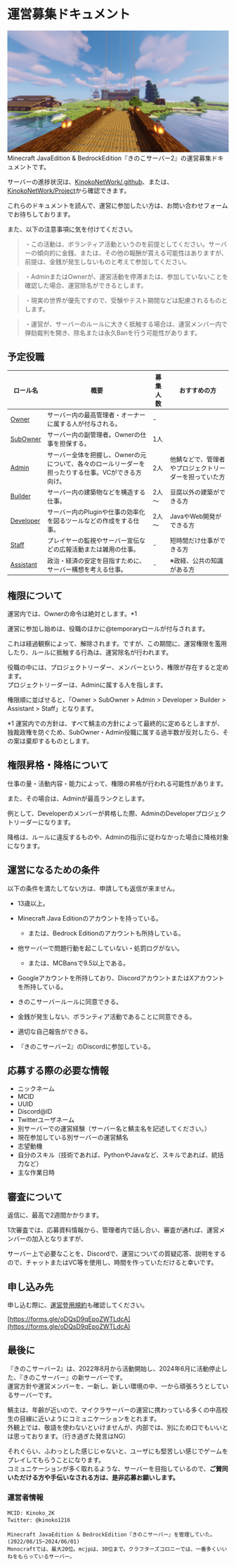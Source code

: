 # 運営募集ドキュメント
![](server_img.png)
Minecraft JavaEdition & BedrockEdition『きのこサーバー2』の運営募集ドキュメントです。

サーバーの進捗状況は、[KinokoNetWork/.github](https://github.com/KinokoNetWork/.github)、または、[KinokoNetWork/Project](https://github.com/orgs/KinokoNetWork/projects/3/views/1)から確認できます。

これらのドキュメントを読んで、運営に参加したい方は、お問い合わせフォームでお待ちしております。

また、以下の注意事項に気を付けてください。

> ・この活動は、ボランティア活動というのを前提としてください。サーバーの傾向的に金銭、または、その他の報酬が貰える可能性はありますが、前提は、金銭が発生しないものと考えて参加してください。<br>

> ・AdminまたはOwnerが、運営活動を停滞または、参加していないことを確認した場合、運営除名ができるとします。<br>

> ・現実の世界が優先ですので、受験やテスト期間などは配慮されるものとします。<br>

> ・運営が、サーバーのルールに大きく抵触する場合は、運営メンバー内で弾劾裁判を開き、除名または永久Banを行う可能性があります。


## 予定役職
| ロール名 | 概要 | 募集人数 | おすすめの方 |
| --- | --- | --- | --- |
| [Owner](recruit/role/admin.md) | サーバー内の最高管理者・オーナーに属する人が付与される。 | - |
| [SubOwner](recruit/role/subowner.md) | サーバー内の副管理者。Ownerの仕事を担保する。 | 1人 |
| [Admin](recruit/role/admin.md) | サーバー全体を把握し、Ownerの元について、各々のロールリーダーを担ったりする仕事。VCができる方向け。 | 2人 | 他鯖などで、管理者やプロジェクトリーダーを担っていた方 |
| [Builder](recruit/role/builder.md) | サーバー内の建築物などを構造する仕事。 | 2人～ | 豆腐以外の建築ができる方 |
| [Developer](recruit/role/dev.md) | サーバー内のPluginや仕事の効率化を図るツールなどの作成をする仕事。 | 2人～ | JavaやWeb開発ができる方 |
| [Staff](recruit/role/staff.md) | プレイヤーの監視やサーバー宣伝などの広報活動または雑用の仕事。 | - | 短時間だけ仕事ができる方 |
| [Assistant](#) | 政治・経済の安定を目指すために、サーバー構想を考える仕事。 | - | ※政経、公共の知識がある方|

## 権限について
運営内では、Ownerの命令は絶対とします。*1

運営に参加し始めは、役職のほかに@temporaryロールが付与されます。

これは経過観察によって、解除されます。ですが、この期間に、運営権限を濫用したり、ルールに抵触する行為は、運営除名が行われます。

役職の中には、プロジェクトリーダー、メンバーという、権限が存在すると定めます。<br>
プロジェクトリーダーは、Adminに属する人を指します。

権限順に並ばせると、「Owner > SubOwner > Admin > Developer > Builder >　Assistant > Staff」となります。

*1 運営内での方針は、すべて鯖主の方針によって最終的に定めるとしますが、独裁政権を防ぐため、SubOwner・Admin役職に属する過半数が反対したら、その案は棄却するものとします。

## 権限昇格・降格について
仕事の量・活動内容・能力によって、権限の昇格が行われる可能性があります。

また、その場合は、Adminが最高ランクとします。

例として、Developerのメンバーが昇格した際、AdminのDeveloperプロジェクトリーダーになります。

降格は、ルールに違反するものや、Adminの指示に従わなかった場合に降格対象になります。
<!--
## 仕事について
仕事は、主にOwnerまたはAdminから頼みます。

依頼する際は、必ず仕様書・依頼書のどちらかを記述したものを提出してください。

また、フォーラム上で話し合ってください。必要に応じてGitHubリポジトリを作成できます。

詳しい仕事内容については、ロールリンクに結びついているページをご確認ください。
-->
## 運営になるための条件
以下の条件を満たしてない方は、申請しても返信が来ません。

- 13歳以上。

- Minecraft Java Editionのアカウントを持っている。
    - または、Bedrock Editionのアカウントも所持している。

- 他サーバーで問題行動を起こしていない・処罰ログがない。
    - または、MCBansで9.5以上である。

- Googleアカウントを所持しており、DiscordアカウントまたはXアカウントを所持している。

- きのこサーバールールに同意できる。

- 金銭が発生しない、ボランティア活動であることに同意できる。

- 適切な自己報告ができる。

- 『きのこサーバー2』のDiscordに参加している。

## 応募する際の必要な情報
- ニックネーム
- MCID
- UUID
- Discord@ID
- Twitterユーザネーム
- 別サーバーでの運営経験（サーバー名と鯖主名を記述してください。）
- 現在参加している別サーバーの運営鯖名
- 志望動機
- 自分のスキル（技術であれば、PythonやJavaなど、スキルであれば、統括力など）
- 主な作業日時

## 審査について
返信に、最高で2週間かかります。

1次審査では、応募資料情報から、管理者内で話し合い、審査が通れば、運営メンバーの加入となりますが、

サーバー上で必要なことを、Discordで、運営についての質疑応答、説明をするので、チャットまたはVC等を使用し、時間を作っていただけると幸いです。

## 申し込み先
申し込む際に、[運営登用規約](employment_contract.md)も確認してください。

[https://forms.gle/oDQsD9qEpoZWTLdcA](https://forms.gle/oDQsD9qEpoZWTLdcA)

## 最後に
『きのこサーバー2』は、2022年8月から活動開始し、2024年6月に活動停止した、『きのこサーバー』の新サーバーです。<br>
運営方針や運営メンバーを、一新し、新しい環境の中、一から頑張ろうとしているサーバーです。<br>

鯖主は、年齢が近いので、マイクラサーバーの運営に携わっている多くの中高校生の目線に近いようにコミュニケーションをとれます。<br>
外観上では、敬語を使わないといけませんが、内部では、別にため口でもいいとは思っております。（行き過ぎた発言はNG）<br>

それぐらい、ふわっとした感じじゃないと、ユーザにも堅苦しい感じでゲームをプレイしてもらうことになります。<br>
コミュニケーションが多く取れるような、サーバーを目指しているので、**ご賛同いただける方や手伝いなされる方は、是非応募お願いします。**<br>

### 運営者情報
```
MCID: Kinoko_2K
Twitter: @kinoko1216

Minecraft JavaEdition & BedrockEdition『きのこサーバー』を管理していた。(2022/08/15~2024/06/01)
Monocraftでは、最大20位。mcjpは、30位まで。クラフターズコロニーでは、一番多くいいねをもらっているサーバー。
```
